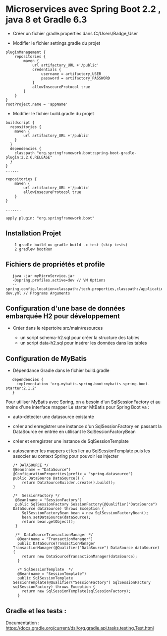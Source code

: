 # Microservices avec Spring Boot 2.2 , java 8 et Gradle 6.3

* Créer un fichier gradle.properties dans C:/Users/Badge_User

* Modifier le fichier settings.gradle du projet

```
pluginManagement {
    repositories {
        maven {
            url artifactory_URL +'/public'
            credentials {
                username = artifactory_USER
                password = artifactory_PASSWORD
            }
            allowInsecureProtocol true
        }
    }
}
rootProject.name = 'appName'

```

* Modifier le fichier build.gradle du projet

```
buildscript {
  repositories {
    maven {
        url artifactory_URL +'/public'
    }
  }
  dependencies {
    classpath "org.springframework.boot:spring-boot-gradle-plugin:2.2.6.RELEASE"
  }
}
......

repositories {
    maven {
        url artifactory_URL +'/public'
        allowInsecureProtocol true
    }
}

.......

apply plugin: "org.springframework.boot"

```

## Installation Projet

```
    1 gradle build ou gradle build -x test (skip tests)
    2 gradlew bootRun
```

## Fichiers de propriétés et profile

```
   java -jar myMicroService.jar 
   -Dspring.profiles.active=dev // VM Options
   --spring.config.location=classpath:/tech.properties,classpath:/application-dev.yml // Programs Arguments
```

## Configuration d'une base de données embarquée H2 pour développement

* Créer dans le répertoire src/main/resources

    - un script schema-h2.sql pour créer la structure des tables
    - un script data-h2.sql pour insérer les données dans les tables

## Configuration de MyBatis 

* Dépendance Gradle dans le fichier build.gradle
```
   dependencies {
     implementation 'org.mybatis.spring.boot:mybatis-spring-boot-starter:2.1.2'
   }
```
Pour utiliser MyBatis avec Spring, on a besoin d'un SqlSessionFactory et au moins d'une interface mapper
Le starter MtBatis pour Spring Boot va : 

* auto-détecter une datasource existante
* créer and enregistrer une instance d'un SqlSessionFactory en passant la DataSource en entrée en utilisant le SqlSessionFactoryBean
* créer et enregistrer une instance de SqlSessionTemplate
* autoscanner les mappers et les lier au SqlSessionTemplate puis les associer au context Spring pour pouvoir les injecter
    
    ```
    /* DATASOURCE */
    @Bean(name = "DataSource")
    @ConfigurationProperties(prefix = "spring.datasource")
    public DataSource DataSource() {
        return DataSourceBuilder.create().build();
    }
    
    /*  SessionFactory */
     @Bean(name = "SessionFactory")
     public SqlSessionFactory SessionFactory(@Qualifier("DataSource") DataSource dataSource) throws Exception {
        SqlSessionFactoryBean bean = new SqlSessionFactoryBean();
        bean.setDataSource(dataSource);
        return bean.getObject();
     }
     
     /*  DataSourceTransactionManager */
      @Bean(name = "TransactionManager")
      public DataSourceTransactionManager TransactionManager(@Qualifier("DataSource") DataSource dataSource) {
        return new DataSourceTransactionManager(dataSource);
      }
      
      /* SqlSessionTemplate  */
      @Bean(name = "SessionTemplate")
      public SqlSessionTemplate SessionTemplate(@Qualifier("SessionFactory") SqlSessionFactory sqlSessionFactory) throws Exception {
        return new SqlSessionTemplate(sqlSessionFactory);
      }
    
    ```
    
 ## Gradle et les tests : 
    
 Documentation : https://docs.gradle.org/current/dsl/org.gradle.api.tasks.testing.Test.html